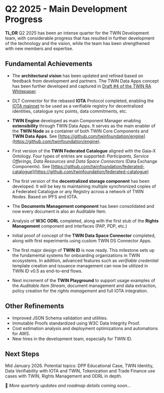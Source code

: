 # Q2 2025 - Main Development Progress

**TL;DR** Q2 2025 has been an intense quarter for the TWIN Development team, with considerable progress that has resulted in further development of the technology and the vision, while the team has been strengthened with new members and expertise.

## Fundamental Achievements

- The **architectural vision** has been updated and refined based on feedback from development and partners. The TWIN Data Apps concept has been further developed and captured in [Draft #4 of the TWIN RA Whitepaper](twin-white-paper.md).

- DLT Connector for the rebased **IOTA** Protocol completed, enabling the [IOTA mainnet](https://explorer.iota.org) to be used as a verifiable registry for decentralized identities, catalogue sync points, data commitments, etc.

- **TWIN Engine** developed as main Component Manager enabling **extensibility** through TWIN Data Apps. It serves as the main enabler of the **TWIN Node** as a container of both TWIN Core Components and **TWIN Data Apps**. See [https://github.com/twinfoundation/engine](https://github.com/twinfoundation/engine).

- First version of the **TWIN Federated Catalogue** aligned with the Gaia-X Ontology. Four types of entries are supported: _Participants, Service Offerings, Data Resources and Data Space Connectors_ (Data Exchange Components). See [https://github.com/twinfoundation/federated-catalogue](https://github.com/twinfoundation/federated-catalogue)

- The first version of the **decentralized storage component** has been developed. It will be key to maintaining multiple synchronized copies of a Federated Catalogue or any Registry across a network of TWIN Nodes. Based on IPFS and IOTA.

- The **Documents Management component** has been consolidated and now every document is also an Auditable Item.

- Analysis of **W3C ODRL** completed, along with the first stub of the **Rights Management** component and interfaces (PAP, PDP, etc.)

- Initial proof of concept of the **TWIN Data Space Connector** completed, along with first experiments using custom TWIN DS Connector Apps.

- The first major design of **TWIN ID** is now ready. This milestone sets up the fundamental systems for onboarding organizations in TWIN ecosystems. In addition, advanced features such as _verifiable credential_ template creation and issuance management can now be utilized in TWIN ID v0.5 as end-to-end flows.

- Next increment of the **TWIN Playground** to support usage examples of the _Auditable Item Stream_, document management and data extraction, policy creation for the _rights management_ and full IOTA integration.

## Other Refinements

- Improved JSON Schema validation and utilities.
- Immutable Proofs standardized using W3C Data Integrity Proof.
- Cost estimation analysis and deployment optimizations and automations for AWS.
- New hires in the development team, especially for TWIN ID.

## Next Steps

Mid January 2026. Potential topics: DPP Educational Case, TWIN Identity, Data Verifiability with IOTA and TWIN, Tokenization and Trade Finance use cases with TWIN, Rights Management and ODRL in depth.

🚀 _More quarterly updates and roadmap details coming soon..._
